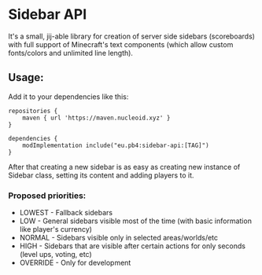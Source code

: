 # Sidebar API
It's a small, jij-able library for creation of server side sidebars (scoreboards)
with full support of Minecraft's text components 
(which allow custom fonts/colors and unlimited line length).

## Usage:
Add it to your dependencies like this:

```
repositories {
	maven { url 'https://maven.nucleoid.xyz' }
}

dependencies {
	modImplementation include("eu.pb4:sidebar-api:[TAG]")
}
```

After that creating a new sidebar is as easy as creating new instance of 
Sidebar class, setting its content and adding players to it.

### Proposed priorities:
- LOWEST - Fallback sidebars
- LOW - General sidebars visible most of the time (with basic information like player's currency)
- NORMAL - Sidebars visible only in selected areas/worlds/etc
- HIGH - Sidebars that are visible after certain actions for only seconds (level ups, voting, etc)
- OVERRIDE - Only for development